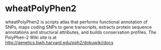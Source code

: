 # wheatPolyPhen2
wheatPolyPhen2 is scripts atlas that performs functional annotation of SNPs, maps coding SNPs to gene transcripts, extracts protein sequence annotations and structural attributes, and builds conservation profiles. The PolyPhen-2 Wiki site is at <http://genetics.bwh.harvard.edu/pph2/dokuwiki/docs>





